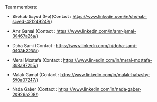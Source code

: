 Team members:

* Shehab Sayed (Me)(Contact : https://www.linkedin.com/in/shehab-sayed-481249249/)

* Amr Gamal (Contact : https://www.linkedin.com/in/amr-jamal-30467a26a/)

* Doha Sami (Contact : https://www.linkedin.com/in/doha-sami-9603b2288/)

* Meral Mostafa (Contact : https://www.linkedin.com/in/meral-mostafa-3b8a972b5/)

* Malak Gamal (Contact : https://www.linkedin.com/in/malak-habashy-590a07247/)

* Nada Gaber (Contact : https://www.linkedin.com/in/nada-gaber-20929a208/)
